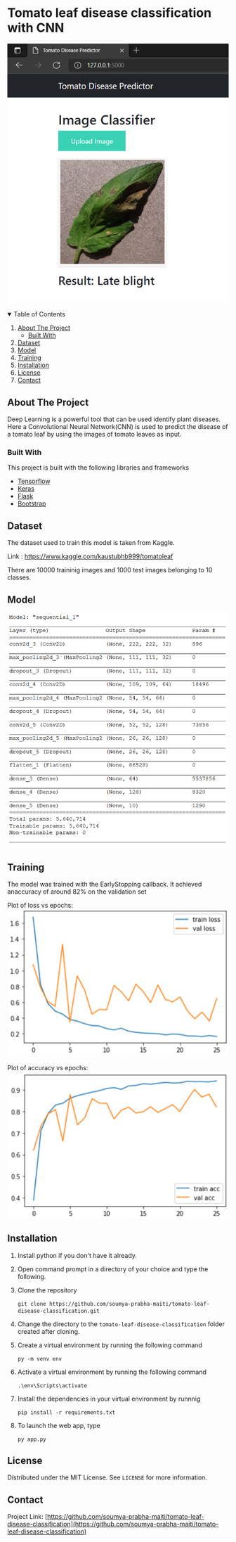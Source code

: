 # Tomato leaf disease classification with CNN
![](images/project_main_ss.png)


<!-- TABLE OF CONTENTS -->
<details open="open">
  <summary>Table of Contents</summary>
  <ol>
    <li>
      <a href="#about-the-project">About The Project</a>
      <ul>
        <li><a href="#built-with">Built With</a></li>
      </ul>
    </li>
    <li><a href="#dataset">Dataset</a>
    <li><a href="#model">Model</a></li>
    <li><a href="#training">Training</a></li>
    <li><a href="#installation">Installation</a></li>
    <li><a href="#license">License</a></li>
    <li><a href="#contact">Contact</a></li>
  </ol>
</details>



<!-- ABOUT THE PROJECT -->
## About The Project
Deep Learning is a powerful tool that can be used identify plant diseases. Here a Convolutional Neural Network(CNN) is used to predict the disease of a tomato leaf by using the images of tomato leaves as input.  

### Built With
This project is built with the following libraries and frameworks
* [Tensorflow](https://www.tensorflow.org/)
* [Keras](https://keras.io/)
* [Flask](https://flask.palletsprojects.com/en/2.0.x/)
* [Bootstrap](https://getbootstrap.com)


<!-- DATASET -->
## Dataset
The dataset used to train this model is taken from Kaggle.

Link : https://www.kaggle.com/kaustubhb999/tomatoleaf

There are 10000 traininig images and 1000 test images belonging to 10 classes.



<!-- MODEL -->
## Model
![](images/model_summary.png)



<!-- TRAINING -->
## Training
The model was trained with the EarlyStopping callback. It achieved anaccuracy of around 82% on the validation set


Plot of loss vs epochs:<br>
![](images/loss.png)

Plot of accuracy vs epochs:<br>
![](images/accuracy.png)


<!-- GETTING STARTED -->
## Installation

1. Install python if you don't have it already.
2. Open command prompt in a directory of your choice and type the following.
3. Clone the repository
   ```
   git clone https://github.com/soumya-prabha-maiti/tomato-leaf-disease-classification.git
   ```
4. Change the directory to the `tomato-leaf-disease-classification` folder created after cloning.
5. Create a virtual environment by running the following command
   ```
   py -m venv env
   ```
6. Activate a virtual environment by running the following command
   ```
   .\env\Scripts\activate
   ```
7. Install the dependencies in your virtual environment by runnnig
   ```
   pip install -r requirements.txt
   ```

8. To launch the web app, type 
    ```
    py app.py
    ```


<!-- LICENSE -->
## License

Distributed under the MIT License. See `LICENSE` for more information.


<!-- CONTACT -->
## Contact

Project Link: [https://github.com/soumya-prabha-maiti/tomato-leaf-disease-classification](https://github.com/soumya-prabha-maiti/tomato-leaf-disease-classification)
